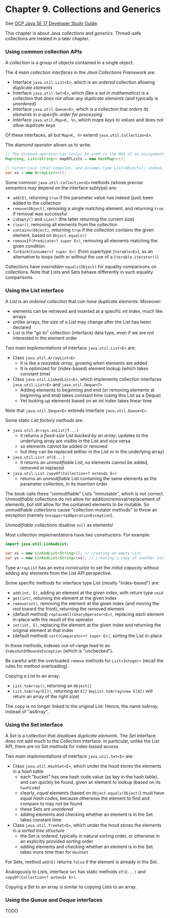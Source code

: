 # Chapter 9. Collections and Generics

See [OCP Java SE 17 Developer Study Guide](https://www.amazon.com/Oracle-Certified-Professional-Developer-Study/dp/1119864585/ref=sr_1_1?crid=1GIZNHYFXHAK4&dib=eyJ2IjoiMSJ9.Mz5O0lUSaZhUZ-O1Mi__dRPfXHL9GM_CfZ3JDTz910a2d8XI7Vsfj7zwcywJAfMcubfCglH02m8PwlAk_DORk8SS5460zaDP1fskFDX4sUiFVR4pxE1Ln0VIY-g5awTQaOJKp4t0Y1HchXkrw0HtOeVSHg3dHG8Jql9TibGCj-WeXYyNdMp4zWtgM4EimHpl4wvlJZufvGpNjNEmXIObAd2B1mp1skt5k7v_B-k_Ip4.bRERgxl7gsekO5AihUKuOeT_yoO6Bsg7jHigb4sjHEM&dib_tag=se&keywords=ocp+java+se17&qid=1714573695&sprefix=ocp+java+%2Caps%2C192&sr=8-1).

This chapter is about Java *collections* and *generics*. Thread-safe collections are treated in a later chapter.

### Using common collection APIs

A *collection* is a group of objects contained in a single object.

The 4 *main collection interfaces* in the *Java Collections Framework* are:
* Interface `java.util.List<E>`, which is an *ordered* collection allowing *duplicate elements*
* Interface `java.util.Set<E>`, which (like a *set in mathematics*) is a collection that *does not allow any duplicate elements* (and typically is *unordered*)
* Interface `java.util.Queue<E>`, which is a collection that *orders its elements in a specific order for processing*
* Interface `java.util.Map<K, V>`, which *maps keys to values* and does *not allow duplicate keys*

Of these interfaces, all but `Map<K, V>` extend `java.util.Collection<E>`.

The *diamond operator* allows us to write:

```java
// The diamond operator can (only) be used in the RHS of an assignment operation
Map<Long, List<String>> mapOfLists = new HashMap<>();

// Corner-case (that compiles, and assumes type List<Object>); indeed, the diamond operator is still used in the RHS of the assignment
var xs = new ArrayList<>();
```

Some common `java.util.Collection<E>` methods (whose precise semantics may depend on the interface subtype) are:
* `add(E)`, returning `true` if the parameter value has indeed (just) been added to the collection
* `remove(Object)`, removing a single matching element, and returning `true` if removal was successful
* `isEmpty()` and `size()` (the latter returning the current size)
* `clear()`, removing all elements from the collection
* `contains(Object)`, returning `true` if the collection contains the given element, based on `Object.equals()`
* `removeIf(Predicate<? super E>)`, removing all elements matching the given condition
* `forEach(Consumer<? super E>)` (from supertype `Iterable<E>`), as an alternative to loops (with or without the use of a `Iterable.iterator()`)

Collections have *overridden* `equals(Object)` for equality comparisons on collections. Note that Lists and Sets behave
differently in such equality comparisons.

### Using the List interface

A *List* is an *ordered collection* that *can have duplicate elements*. Moreover:
* elements can be retrieved and inserted at a specific *int index*, much like arrays
* unlike arrays, the *size* of a List may change after the List has been declared
* List is the "go to" collection (interface) data type, even if we are not interested in the element order 

Two *main implementations* of interface `java.util.List<E>` are:
* Class `java.util.ArrayList<E>`
  * It is like a *resizable array*, growing when elements are added
  * It is optimized for (index-based) element lookup (which takes constant time)
* Class `java.util.LinkedList<E>`, which implements collection interfaces `java.util.List<E>` and `java.util.Deque<T>`
  * Adding elements to beginning and end (or removing elements at beginning and end) takes constant time (using this List as a Deque)
  * Yet looking up elements based on an int index takes linear time

Note that `java.util.Deque<E>` extends interface `java.util.Queue<E>`.

Some static *List factory methods* are:
* `java.util.Arrays.asList(T...)`
  * it returns a *fixed-size* List *backed by an array*; updates to the underlying array are visible in the List and vice versa
  * so elements cannot be added or removed
  * but they can be replaced (either in the List or in the underlying array)
* `java.util.List.of(E...)`
  * it returns an *unmodifiable* List, so elements cannot be added, removed or replaced
* `java.util.List.copyOf(Collection<? extends E>)`
  * returns an *unmodifiable* List containing the same elements as the parameter collection, in its insertion order

The book calls these "unmodifiable" Lists "immutable", which is not correct. *Unmodifiable* collections do not allow
for addition/removal/replacement of elements, but still allow for the contained elements to be mutable. So unmodifiable
collections cause "collection mutator methods" to throw an exception (namely `UnsupportedOperationException`).

*Unmodifiable collections* disallow `null` as elements!

Most collection implementations have *two constructors*. For example:

```java
import java.util.LinkedList;

var xs = new LinkedList<String>(); // creating an empty List
var ys = new LinkedList<String>(xs); // creating a copy of another collection
```

Type `ArrayList` has an extra constructor to set the *initial capacity* without adding any elements from the List API perspective.

Some specific methods for interface type *List* (mostly "index-based") are:
* `add(int, E)`, adding an element at the given index, with return type `void`
* `get(int)`, returning the element at the given index
* `remove(int)`, removing the element at the given index (and moving the rest toward the front), returning the removed element
* (default method) `replaceAll(UnaryOperator<E>)`, replacing each element in-place with the result of the operator
* `set(int, E)`, replacing the element at the given index and returning the original element at that index
* (default method) `sort(Comparator<? super E>)`, sorting the List in-place

In these methods, indexes out-of-range lead to an `IndexOutOfBoundsException` (which is "unchecked").

Be careful with the overloaded `remove` methods for `List<Integer>` (recall the rules for method overloading).

Copying a List to an array:
* `List.toArray()`, returning an `Object[]`
* `List.toArray(E[])`, returning an `E[]` (`myList.toArray(new E[0])` will return an array of the right size)

The copy is no longer linked to the original List. Hence, the name *toArray*, instead of "asArray".

### Using the Set interface

A *Set* is a collection that *disallows duplicate elements*. The *Set* interface does not add much to the *Collection*
interface. In particular, unlike the List API, there are no Set methods for index-based access.

Two *main implementations* of interface `java.util.Set<E>` are:
* Class `java.util.HashSet<E>`, which under the hood stores the elements in a *hash table*
  * each "bucket" has one hash code value (as key in the hash table), and can quickly be found, given an element to lookup (based on its `hashCode`)
  * clearly, *equal* elements (based on `Object.equals(Object)`) must have *equal hash codes*, because otherwise the element to find and compare to may not be found
  * these Sets are *unordered*
  * adding elements and checking whether an element is in the Set takes constant time
* Class `java.util.TreeSet<E>`, which under the hood stores the elements in a *sorted tree structure*
  * the Set is *ordered*, typically in natural sorting order, or otherwise in an explicitly provided sorting order
  * adding elements and checking whether an element is in the Set takes more time than for `HashSet`

For Sets, method `add(E)` returns `false` if the element is already in the Set.

Analogously to Lists, interface `Set` has static methods `of(E...)` and `copyOf(Collection<? extends E>)`.

Copying a Set to an array is similar to copying Lists to an array.

### Using the Queue and Deque interfaces

TODO
